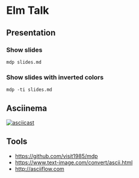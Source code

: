 # Elm Talk

## Presentation

### Show slides

```shell
mdp slides.md
```

### Show slides with inverted colors

```shell
mdp -ti slides.md
```

## Asciinema

[![asciicast](https://asciinema.org/a/mDAarx9MajSDww10St3CtszlJ.svg)](https://asciinema.org/a/mDAarx9MajSDww10St3CtszlJ)

## Tools

* <https://github.com/visit1985/mdp>
* <https://www.text-image.com/convert/ascii.html>
* <http://asciiflow.com>
